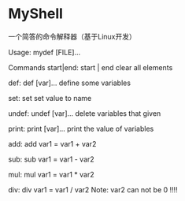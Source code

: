 # MyShell
一个简答的命令解释器（基于Linux开发）

Usage: mydef [FILE]...

Commands
start|end: start | end
	clear all elements

def: def [var]...
	define some variables

set: set <name> <value>
	set value to name

undef: undef [var]...
	delete variables that given

print:	print [var]...
	print the value of variables

add: add <var1> <var2>
	var1 = var1 + var2

sub: sub <var1> <var2>
	var1 = var1 - var2

mul: mul <var1> <var2>
	var1 = var1 * var2

div: div <var1> <var2>
	var1 = var1 / var2
	Note: var2 can not be 0
!!!!
